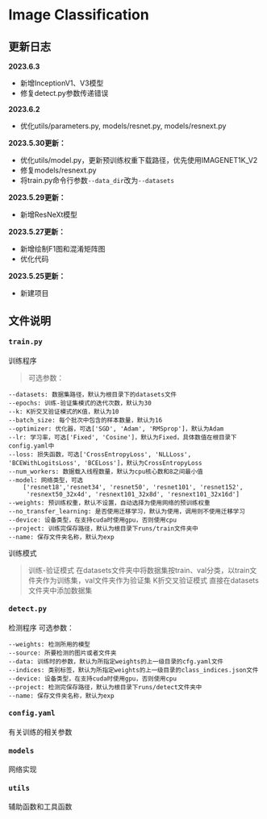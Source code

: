 # Image Classification


## 更新日志
**2023.6.3**
* 新增InceptionV1、V3模型
* 修复detect.py参数传递错误

**2023.6.2**
* 优化utils/parameters.py, models/resnet.py, models/resnext.py

**2023.5.30更新：**
* 优化utils/model.py，更新预训练权重下载路径，优先使用IMAGENET1K_V2
* 修复models/resnext.py
* 将train.py命令行参数`--data_dir`改为`--datasets`

**2023.5.29更新：**
* 新增ResNeXt模型

**2023.5.27更新：**
* 新增绘制F1图和混淆矩阵图
* 优化代码

**2023.5.25更新：**
* 新建项目

## 文件说明
#### <pre>train.py</pre>
训练程序
> 可选参数：
```
--datasets: 数据集路径，默认为根目录下的datasets文件
--epochs: 训练-验证集模式的迭代次数，默认为30
--k: K折交叉验证模式的K值，默认为10
--batch_size: 每个批次中包含的样本数量，默认为16
--optimizer: 优化器，可选['SGD', 'Adam', 'RMSprop']，默认为Adam
--lr: 学习率，可选['Fixed', 'Cosine']，默认为Fixed，具体数值在根目录下config.yaml中
--loss: 损失函数，可选['CrossEntropyLoss', 'NLLLoss', 'BCEWithLogitsLoss', 'BCELoss']，默认为CrossEntropyLoss
--num_workers: 数据载入线程数量，默认为cpu核心数和8之间最小值
--model: 网络类型，可选
    ['resnet18','resnet34', 'resnet50', 'resnet101', 'resnet152',
     'resnext50_32x4d', 'resnext101_32x8d', 'resnext101_32x16d']
--weights: 预训练权重，默认不设置，自动选择为使用网络的预训练权重
--no_transfer_learning: 是否使用迁移学习，默认为使用，调用则不使用迁移学习
--device: 设备类型，在支持cuda时使用gpu，否则使用cpu
--project: 训练完保存路径，默认为根目录下runs/train文件夹中
--name: 保存文件夹名称，默认为exp
```
训练模式
> 训练-验证模式
在datasets文件夹中将数据集按train、val分类，以train文件夹作为训练集，val文件夹作为验证集
> K折交叉验证模式
直接在datasets文件夹中添加数据集
#### <pre>detect.py</pre>
检测程序
可选参数：
```
--weights: 检测所用的模型
--source: 所要检测的图片或者文件夹
--data: 训练时的参数，默认为所指定weights的上一级目录的cfg.yaml文件
--indices: 类别标签，默认为所指定weights的上一级目录的class_indices.json文件
--device: 设备类型，在支持cuda时使用gpu，否则使用cpu
--project: 检测完保存路径，默认为根目录下runs/detect文件夹中
--name: 保存文件夹名称，默认为exp
```
#### <pre>config.yaml</pre>
有关训练的相关参数
#### <pre>models</pre>
网络实现
#### <pre>utils</pre>
辅助函数和工具函数